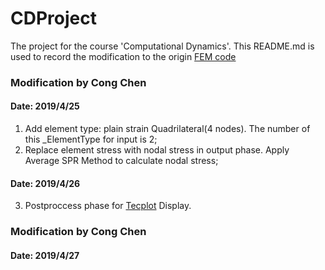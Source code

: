 # CDProject
The project for the course 'Computational Dynamics'. This README.md is used to record the modification to the origin [FEM code](https://www.github.com/xzhang66/stappp) 

### Modification by Cong Chen
#### Date: 2019/4/25
1. Add element type: plain strain Quadrilateral(4 nodes). The number of this _ElementType for input is 2;
2. Replace element stress with nodal stress in output phase. Apply Average SPR Method to calculate nodal stress;
#### Date: 2019/4/26
3. Postproccess phase for [Tecplot](https://www.tecplot.com/) Display.

### Modification by Cong Chen
#### Date: 2019/4/27